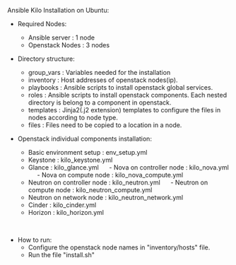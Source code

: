 Ansible Kilo Installation on Ubuntu:

- Required Nodes:
    - Ansible server  : 1 node
    - Openstack Nodes : 3 nodes
    
- Directory structure:
    - group_vars  : Variables needed for the installation
    - inventory   : Host addresses of openstack nodes(ip).
    - playbooks   : Ansible scripts to install openstack global services.
    - roles       : Ansible scripts to install openstack components. Each nested directory is belong to a component in openstack.
    - templates   : Jinja2(.j2 extension) templates to configure the files in nodes according to node type.
    - files       : Files need to be copied to a location in a node.
    
 -  Openstack individual components installation:
      - Basic environment setup     : env_setup.yml
      - Keystone                    : kilo_keystone.yml
      - Glance                      : kilo_glance.yml
      - Nova on controller node     : kilo_nova.yml
      - Nova on compute node        : kilo_nova_compute.yml
      - Neutron on controller node  : kilo_neutron.yml
      - Neutron on compute node     : kilo_neutron_compute.yml
      - Neutron on network node     : kilo_neutron_network.yml
      - Cinder                      : kilo_cinder.yml
      - Horizon                     : kilo_horizon.yml
      
      
 -  How to run:
      - Configure the openstack node names in "inventory/hosts" file.
      - Run the file "install.sh"
      


